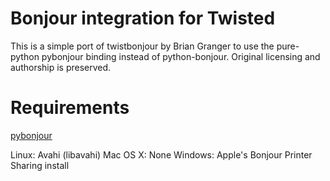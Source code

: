 Bonjour integration for Twisted
===============================

This is a simple port of twistbonjour by Brian Granger to use the pure-python pybonjour binding instead of python-bonjour. Original licensing and authorship is preserved.


Requirements
============

[pybonjour](http://code.google.com/p/pybonjour/)

Linux: Avahi (libavahi)
Mac OS X: None
Windows: Apple's Bonjour Printer Sharing install
